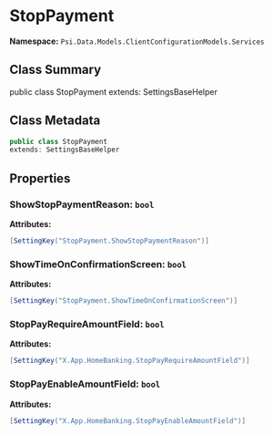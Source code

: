 # StopPayment

**Namespace:** `Psi.Data.Models.ClientConfigurationModels.Services`

## Class Summary

public class StopPayment
extends: SettingsBaseHelper

## Class Metadata

```typescript
public class StopPayment
extends: SettingsBaseHelper
```

## Properties

### ShowStopPaymentReason: `bool`

**Attributes:**
```csharp
[SettingKey("StopPayment.ShowStopPaymentReason")]
```

### ShowTimeOnConfirmationScreen: `bool`

**Attributes:**
```csharp
[SettingKey("StopPayment.ShowTimeOnConfirmationScreen")]
```

### StopPayRequireAmountField: `bool`

**Attributes:**
```csharp
[SettingKey("X.App.HomeBanking.StopPayRequireAmountField")]
```

### StopPayEnableAmountField: `bool`

**Attributes:**
```csharp
[SettingKey("X.App.HomeBanking.StopPayEnableAmountField")]
```
